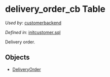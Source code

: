 # delivery_order_cb Table 

*Used by*: [customerbackend](../../backend/customerbackend.md) 

*Defined in*: [initcustomer.sql](../../dbinit/initcustomer.sql)

Delivery order.

## Objects 

- [DeliveryOrder](https://github.com/alexeysp11/workflow-lib/blob/main/src/Models/Business/BusinessDocuments/DeliveryOrder.cs)

